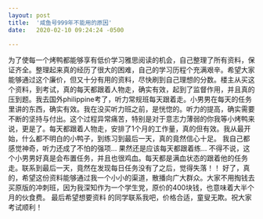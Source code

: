 ```yaml
---
layout: post
title:  '咸鱼号999年不能用的原因'
date:   2020-02-10 09:24:24 -0500

---
```


为了使每一个烤鸭都能够享有低价学习雅思阅读的机会，自己整理了所有资料，保证齐全。整理起来真的经历了很大的困难，自己的学习历程个充满艰辛。希望大家能够通过这个廉价，但又十分有用的资料，尽快刷到自己理想的分数。楼主从买这个资料，到考试，真的每天都跟着人物走，确实有效，起到了监督作用，并且真的压到题。我去国外philippine考了，听力常规班每天跟着走。小男男在每天的任务里讲的东西，确实有效。我在没买听力班之前，是恍惚的。听力的提高，确实需要不断的坚持与付出。这个过程异常痛苦，特别是对于意志力薄弱的你我等小烤鸭来说，更是了。每天都跟着人物走，安排了1个月的工作量，真的但有效。我从最开始，什么都不明白的小鸭子，到练习到最后一天，真的竟然信心十足。 我自己都感觉神奇，听力还成了不怕的强项… 果然还是应该每天都跟着练… 不得不说，这个小男男好真是会布置任务，并且也很鸡血。每天都是满血状态的跟着他的任务走。联系到最后一天，竟然在发现每日任务没有了之后，觉得失落！！
好了，真的，希望这份资料能够通过我一个小小的渠道，散播向广大群众。大家不用掏钱去买原版的冲刺班，因为我深知作为一个学生党，原价的400块钱，也意味着大半个月的伙食费。  最后希望想要资料
的同学联系我吧，价格合适，童叟无欺。祝大家考试顺利！
